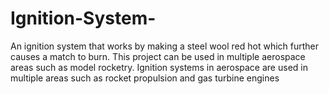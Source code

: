 # Ignition-System-
An ignition system that works by making a steel wool red hot which further causes a match to burn. This project can be used in multiple aerospace areas such as model rocketry. Ignition systems in aerospace are used in multiple areas such as rocket propulsion and gas turbine engines 
